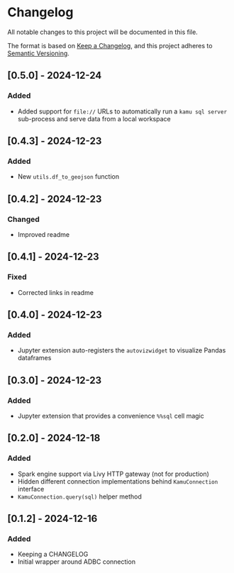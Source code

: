 # Changelog
All notable changes to this project will be documented in this file.

The format is based on [Keep a Changelog](https://keepachangelog.com/en/1.0.0/),
and this project adheres to [Semantic Versioning](https://semver.org/spec/v2.0.0.html).

<!--
Recommendation: for ease of reading, use the following order:
- Added
- Changed
- Fixed
-->

## [0.5.0] - 2024-12-24
### Added
- Added support for `file://` URLs to automatically run a `kamu sql server` sub-process and serve data from a local workspace

## [0.4.3] - 2024-12-23
### Added
- New `utils.df_to_geojson` function

## [0.4.2] - 2024-12-23
### Changed
- Improved readme

## [0.4.1] - 2024-12-23
### Fixed
- Corrected links in readme

## [0.4.0] - 2024-12-23
### Added
- Jupyter extension auto-registers the `autovizwidget` to visualize Pandas dataframes

## [0.3.0] - 2024-12-23
### Added
- Jupyter extension that provides a convenience `%%sql` cell magic

## [0.2.0] - 2024-12-18
### Added
- Spark engine support via Livy HTTP gateway (not for production)
- Hidden different connection implementations behind `KamuConnection` interface
- `KamuConnection.query(sql)` helper method

## [0.1.2] - 2024-12-16
### Added
- Keeping a CHANGELOG
- Initial wrapper around ADBC connection

